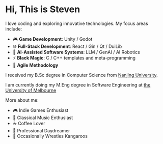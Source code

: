 # Hi, This is Steven

I love coding and exploring innovative technologies. My focus areas include:

- 🎮 **Game Development**: Unity / Godot  
- 🌐 **Full-Stack Development**: React / Gin / Qt / DuiLib
- 🤖 **AI-Assisted Software Systems**: LLM / GenAI / AI Robotics  
- ⚡ **Black Magic**: C / C++ templates and meta-programming
- 🔄 **Agile Methodology**

I received my B.Sc degree in Computer Science from [Nanjing University](https://www.nju.edu.cn/en/).

I am currently doing my M.Eng degree in Software Engineering at [the University of Melbourne](https://www.unimelb.edu.au/)

More about me:

- 🎮 Indie Games Enthusiast
- 🎻 Classical Music Enthusiast  
- ☕ Coffee Lover
- 💭 Professional Daydreamer  
- 🦘 Occasionally Wrestles Kangaroos

